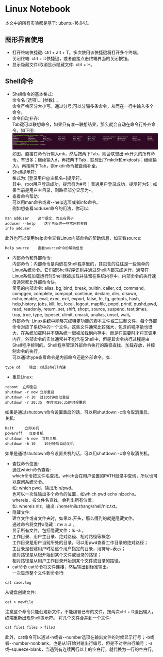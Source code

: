 # Linux Notebook
本文中的所有实验都是基于: ubuntu-16.04.1。
## 图形界面使用
+ 打开终端快捷键: ctrl + alt + T。多次使用该快捷键将打开多个终端。  
  关闭终端: ctrl + D快捷键，或者直接点击终端界面的关闭按钮。
+ 显示隐藏文件/取消显示隐藏文件: ctrl + H。
## Shell命令
+ Shell命令的基本格式:  
命令名 [选项]... [参数]...  
命令严格区分大小写。通过分号;可以分隔多条命令，从而在一行中输入多个命令。
+ 命令自动补齐:  
Tab键可以联想命令，如果只有唯一联想结果，那么就会自动在命令行补齐命令。如下图:  
![自动补全](assets/imagine.png "自动补全")
如图，直接在命令行输入mk，然后按两下Tab，则会联想出mk开头的所有命令，有很多；继续输入d，再按两下Tab，联想出了mkdir和mkdosfs；继续输入i，再按两下Tab，则mkdir命令被自动补全。
+ Shell提示符:  
格式为: [登录用户@主机名~]提示符。  
其中，root用户登录成功，提示符为#号；普通用户登录成功，提示符为$；如果当前是用户主目录，则路径部分显示为~。
+ 查看命令帮助:  
可以用man命令或者--help选项或者info命令。  
例如想查看adduser命令的用法，你可以:
````
man adduser    这个很全，而且有例子
adduser --help    这个告诉你一些常用的参数
info adduser
````
此外也可以使用help命令查看Linux内部命令的帮助信息，如查看source:
````
help source    查看source命令的帮助信息
````
+ 内部命令和外部命令:  
内部命令：内部命令是内嵌在Shell程序里的，其包含的往往是一些简单的Linux系统命令。它们被Shell程序识别并通过Shell内部完成运行，通常在Linux系统加载运行时Shell就被加载并驻留在系统内存中。内部命令的执行速度通常都比外部命令快。  
常见的内部命令: alias, bg, bind, break, builtin, caller, cd, command, compgen, complete, compopt,  continue,  declare,  dirs,  disown,  echo,enable,  eval,  exec, exit, export, false, fc, fg, getopts, hash, help,history, jobs, kill, let, local, logout, mapfile, popd, printf,  pushd,pwd,  read, readonly, return, set, shift, shopt, source, suspend, test,times, trap, true, type, typeset, ulimit, umask, unalias, unset, wait。  
 外部命令: Linux系统中能够完成特定功能的脚本文件或二进制文件，每个外部命令对应了系统中的一个文件。这些文件通常比较强大，包含的程序量也很大，在系统加载时并不随系统一起被加载到内存中，而是在需要时才将其调用内存。外部命令的实体通常并不包含在Shell中，但是其命令执行过程是由Shell程序控制的。Shell程序管理外部命令执行的路径查找、加载存放，并控制命令的执行。  
 可以通过type查看命令是内部命令还是外部命令，如:
 ````
type cd    输出：cd是shell内建
````
+ 重启Linux:
````
reboot  立即重启
shutdown -r now 立即重启
shutdown -r 10  过10分钟自动重启
shutdown -r 20:35  在时间20:35的时候重启
````
如果是通过shutdown命令设置重启的话，可以用shutdown -c命令取消重启。  
关机:
````
halt     立即关机
poweroff   立即关机
shutdown -h now  立刻关机
shutdown -h 10    10分钟后自动关机
````
如果是通过shutdown命令设置关机的话，可以用shutdown -c命令取消关机。
+ 查找命令位置:  
通过which命令查看:    
which命令按文件名查找。which会在用户设置的PATH目录中查询，所以也可以查询系统命令。  
如: which pwd，输出/bin/pwd。  
也可以一次性输出多个命令的位置，如which pwd echo nlzecho。  
whereis，按文件名查找，会列出所有位置。  
如: whereis nlz，输出: /home/niluzhang/shell/nlz.txt。
+ 隐藏文件:  
建立文件或者文件夹时，如果以.开头，那么得到的就是隐藏文件。  
通过命令将文件a隐藏：mv a .a 。  
显示所有文件，包括隐藏文件：ls -a 。
+ 工作目录、用户主目录、绝对路径、相对路径等概念:  
工作目录是用户当前所处的目录，可以用pwd查看工作目录的绝对路径；  
主目录是创建用户时给这个用户指定的目录，用符号~表示；  
绝对路径是从根开始到某个文件或目录的路径；  
相对路径是从用户工作目录开始到某个文件或目录的路径。
+ cat命令
cat命令将文件连接，然后输出到标准输出。  
一次显示整个文件到命令行:
````
cat case.log
````
从键盘创建文件:
````
cat > newfile
````
注意这个命令只能创建新文件，不能编辑已有的文件。按两次ctrl + D退出输入，终端重新出现Shell提示符。
将几个文件合并到一个文件:  
````
cat file1 file2 > file3
````
此外，cat命令可以通过-n或者--number选项在输出文件的时候显示行号；-b或者--number-nonblank，也是从1开始对输出行编号，但是不对空白行编号；-s或–squeeze-blank，当遇到有连续两行以上的空白行，就代换为一行的空白行。